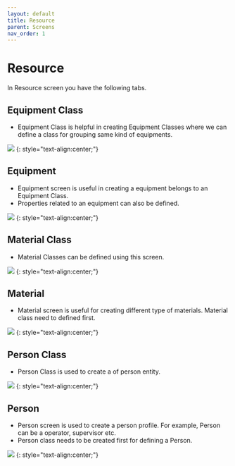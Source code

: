 ```yaml
---
layout: default
title: Resource
parent: Screens
nav_order: 1
---
```

# Resource

In Resource screen you have the following tabs.

## Equipment Class
* Equipment Class is helpful in creating Equipment Classes where we can define a class for grouping same kind of equipments.

![](../../../assets/images/screens/equipmentclass.png) 
{: style="text-align:center;"}

## Equipment
* Equipment screen is useful in creating a equipment belongs to an Equipment Class.
* Properties related to an equipment can also be defined.

![](../../../assets/images/screens/equipment.png)
{: style="text-align:center;"}

## Material Class
* Material Classes can be defined using this screen.

![](../../../assets/images/screens/materialclass.png) 
{: style="text-align:center;"}

## Material
* Material screen is useful for creating different type of materials. Material class need to defined first.

![](../../../assets/images/screens/material.png)
{: style="text-align:center;"} 

## Person Class
* Person Class is used to create a of person entity.

![](../../../assets/images/screens/personclass.png) 
{: style="text-align:center;"}

## Person
* Person screen is used to create a person profile. For example, Person can be a operator, supervisor etc.
* Person class needs to be created first for defining a Person.

![](../../../assets/images/screens/person.png) 
{: style="text-align:center;"}